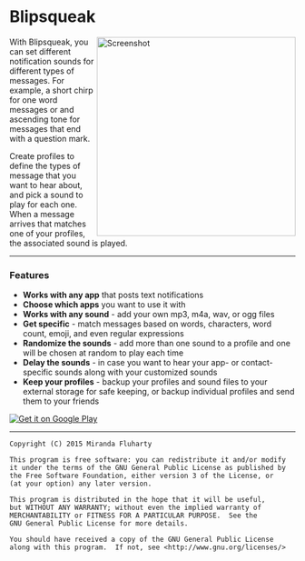 # Blipsqueak

<img alt="Screenshot" align="right" height="350"
   src="/../gh-pages/img/screenshots/mainScreen-nexus5.png?raw=true" />

With Blipsqueak, you can set different notification sounds for different types of messages. For example, a short chirp for one word messages or and ascending tone for messages that end with a question mark.

Create profiles to define the types of message that you want to hear about, and pick a sound to play for each one. When a message arrives that matches one of your profiles, the associated sound is played.

* * *
### Features
- **Works with any app** that posts text notifications
- **Choose which apps** you want to use it with
- **Works with any sound** - add your own mp3, m4a, wav, or ogg files
- **Get specific** - match messages based on words, characters, word count, emoji, and even regular expressions
- **Randomize the sounds** - add more than one sound to a profile and one will be chosen at random to play each time
- **Delay the sounds** - in case you want to hear your app- or contact- specific sounds along with your customized sounds
- **Keep your profiles** - backup your profiles and sound files to your external storage for safe keeping, or backup individual profiles and send them to your friends

[![Get it on Google Play](http://developer.android.com/images/brand/en_generic_rgb_wo_60.png)](http://get.blipsqueak.io)

* * *
	Copyright (C) 2015 Miranda Fluharty

	This program is free software: you can redistribute it and/or modify
	it under the terms of the GNU General Public License as published by
	the Free Software Foundation, either version 3 of the License, or
	(at your option) any later version.

	This program is distributed in the hope that it will be useful,
	but WITHOUT ANY WARRANTY; without even the implied warranty of
	MERCHANTABILITY or FITNESS FOR A PARTICULAR PURPOSE.  See the
	GNU General Public License for more details.

	You should have received a copy of the GNU General Public License
	along with this program.  If not, see <http://www.gnu.org/licenses/>
